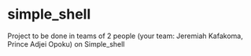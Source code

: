 # simple_shell
 Project to be done in teams of 2 people (your team: Jeremiah Kafakoma, Prince Adjei Opoku) on Simple_shell
